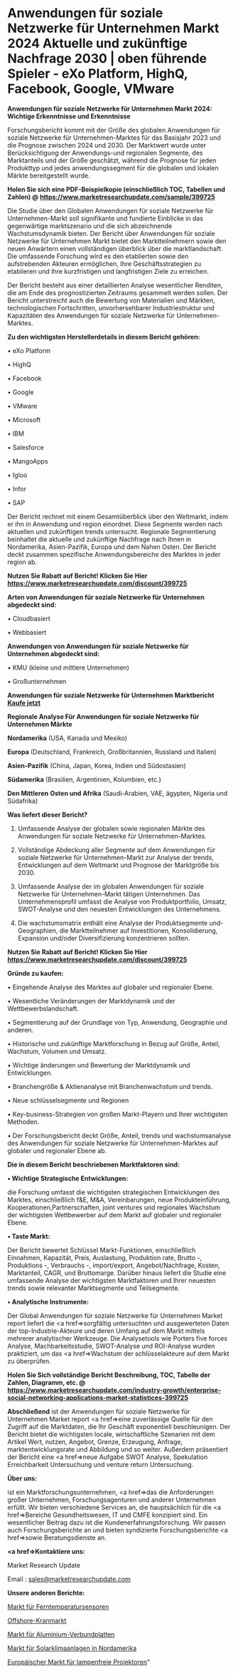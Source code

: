 # Anwendungen für soziale Netzwerke für Unternehmen Markt 2024 Aktuelle und zukünftige Nachfrage 2030 | oben führende Spieler - eXo Platform, HighQ, Facebook, Google, VMware

<strong>Anwendungen für soziale Netzwerke für Unternehmen Markt 2024: Wichtige Erkenntnisse und Erkenntnisse</strong>

Forschungsbericht kommt mit der Größe des globalen Anwendungen für soziale Netzwerke für Unternehmen-Marktes für das Basisjahr 2023 und die Prognose zwischen 2024 und 2030. Der Marktwert wurde unter Berücksichtigung der Anwendungs-und regionalen Segmente, des Marktanteils und der Größe geschätzt, während die Prognose für jeden Produkttyp und jedes anwendungssegment für die globalen und lokalen Märkte bereitgestellt wurde.

<strong>Holen Sie sich eine PDF-Beispielkopie (einschließlich TOC, Tabellen und Zahlen) @
</strong><strong><a href=https://www.marketresearchupdate.com/sample/399725><strong>https://www.marketresearchupdate.com/sample/399725</u></font></a></strong></strong>

Die Studie über den Globalen Anwendungen für soziale Netzwerke für Unternehmen-Markt soll signifikante und fundierte Einblicke in das gegenwärtige marktszenario und die sich abzeichnende Wachstumsdynamik bieten. Der Bericht über Anwendungen für soziale Netzwerke für Unternehmen Markt bietet den Marktteilnehmern sowie den neuen Anwärtern einen vollständigen überblick über die marktlandschaft. Die umfassende Forschung wird es den etablierten sowie den aufstrebenden Akteuren ermöglichen, Ihre Geschäftsstrategien zu etablieren und Ihre kurzfristigen und langfristigen Ziele zu erreichen.

Der Bericht besteht aus einer detaillierten Analyse wesentlicher Renditen, die am Ende des prognostizierten Zeitraums gesammelt werden sollen. Der Bericht unterstreicht auch die Bewertung von Materialien und Märkten, technologischen Fortschritten, unvorhersehbarer Industriestruktur und Kapazitäten des Anwendungen für soziale Netzwerke für Unternehmen-Marktes.

<strong>Zu den wichtigsten Herstellerdetails in diesem Bericht gehören:</strong>

• eXo Platform

• HighQ

• Facebook

• Google

• VMware

• Microsoft

• IBM

• Salesforce

• MangoApps

• Igloo

• Infor

• SAP

Der Bericht rechnet mit einem Gesamtüberblick über den Weltmarkt, indem er ihn in Anwendung und region einordnet. Diese Segmente werden nach aktuellen und zukünftigen trends untersucht. Regionale Segmentierung beinhaltet die aktuelle und zukünftige Nachfrage nach Ihnen in Nordamerika, Asien-Pazifik, Europa und dem Nahen Osten. Der Bericht deckt zusammen spezifische Anwendungsbereiche des Marktes in jeder region ab.

<strong>Nutzen Sie Rabatt auf Bericht! Klicken Sie Hier
</strong><strong><a href=https://www.marketresearchupdate.com/discount/399725>https://www.marketresearchupdate.com/discount/399725</b></u></font></strong></a>

<strong>Arten von Anwendungen für soziale Netzwerke für Unternehmen abgedeckt sind:</strong>

• Cloudbasiert

• Webbasiert

<strong>Anwendungen von Anwendungen für soziale Netzwerke für Unternehmen abgedeckt sind:</strong>

• KMU (kleine und mittlere Unternehmen)

• Großunternehmen

<strong>Anwendungen für soziale Netzwerke für Unternehmen Marktbericht <a href=https://www.marketresearchupdate.com/buynow/399725>Kaufe jetzt</a></strong>

<strong>Regionale Analyse Für Anwendungen für soziale Netzwerke für Unternehmen Märkte</strong>

<strong>Nordamerika</strong> (USA, Kanada und Mexiko)

<strong>Europa</strong> (Deutschland, Frankreich, Großbritannien, Russland und Italien)

<strong>Asien-Pazifik</strong> (China, Japan, Korea, Indien und Südostasien)

<strong>Südamerika</strong> (Brasilien, Argentinien, Kolumbien, etc.)

<strong>Den Mittleren</strong> <strong>Osten und Afrika</strong> (Saudi-Arabien, VAE, ägypten, Nigeria und Südafrika)

<strong>Was liefert dieser Bericht?</strong>

1. Umfassende Analyse der globalen sowie regionalen Märkte des Anwendungen für soziale Netzwerke für Unternehmen-Marktes.

2. Vollständige Abdeckung aller Segmente auf dem Anwendungen für soziale Netzwerke für Unternehmen-Markt zur Analyse der trends, Entwicklungen auf dem Weltmarkt und Prognose der Marktgröße bis 2030.

3. Umfassende Analyse der im globalen Anwendungen für soziale Netzwerke für Unternehmen-Markt tätigen Unternehmen. Das Unternehmensprofil umfasst die Analyse von Produktportfolio, Umsatz, SWOT-Analyse und den neuesten Entwicklungen des Unternehmens.

4. Die wachstumsmatrix enthält eine Analyse der Produktsegmente und-Geographien, die Marktteilnehmer auf Investitionen, Konsolidierung, Expansion und/oder Diversifizierung konzentrieren sollten.

<strong>Nutzen Sie Rabatt auf Bericht! Klicken Sie Hier
</strong><strong><a href=https://www.marketresearchupdate.com/discount/399725>https://www.marketresearchupdate.com/discount/399725</b></u></font></strong></a>

<strong>Gründe zu kaufen:</strong>

• Eingehende Analyse des Marktes auf globaler und regionaler Ebene.

• Wesentliche Veränderungen der Marktdynamik und der Wettbewerbslandschaft.

• Segmentierung auf der Grundlage von Typ, Anwendung, Geographie und anderen.

• Historische und zukünftige Marktforschung in Bezug auf Größe, Anteil, Wachstum, Volumen und Umsatz.

• Wichtige änderungen und Bewertung der Marktdynamik und Entwicklungen.

• Branchengröße &amp; Aktienanalyse mit Branchenwachstum und trends.

• Neue schlüsselsegmente und Regionen

• Key-business-Strategien von großen Markt-Playern und Ihrer wichtigsten Methoden.

• Der Forschungsbericht deckt Größe, Anteil, trends und wachstumsanalyse des Anwendungen für soziale Netzwerke für Unternehmen-Marktes auf globaler und regionaler Ebene ab.

<strong>Die in diesem Bericht beschriebenen Marktfaktoren sind:</strong>

<strong>• Wichtige Strategische Entwicklungen:</strong>

die Forschung umfasst die wichtigsten strategischen Entwicklungen des Marktes, einschließlich f&amp;E, M&amp;A, Vereinbarungen, neue Produkteinführung, Kooperationen,Partnerschaften, joint ventures und regionales Wachstum der wichtigsten Wettbewerber auf dem Markt auf globaler und regionaler Ebene.

<strong>• Taste Markt:</strong>

Der Bericht bewertet Schlüssel Markt-Funktionen, einschließlich Einnahmen, Kapazität, Preis, Auslastung, Produktion rate, Brutto -, Produktions -, Verbrauchs -, import/export, Angebot/Nachfrage, Kosten, Marktanteil, CAGR, und Bruttomarge. Darüber hinaus liefert die Studie eine umfassende Analyse der wichtigsten Marktfaktoren und Ihrer neuesten trends sowie relevanter Marktsegmente und Teilsegmente.

<strong>• Analytische Instrumente:</strong>

Der Global Anwendungen für soziale Netzwerke für Unternehmen Market report liefert die <a href=>sorgf</a>ältig untersuchten und ausgewerteten Daten der top-Industrie-Akteure und deren Umfang auf dem Markt mittels mehrerer analytischer Werkzeuge. Die Analysetools wie Porters five forces Analyse, Machbarkeitsstudie, SWOT-Analyse und ROI-Analyse wurden praktiziert, um das <a href=>Wachstum</a> der schlüsselakteure auf dem Markt zu überprüfen.

<strong>Holen Sie Sich vollständige Bericht Beschreibung, TOC, Tabelle der Zahlen, Diagramm, etc. @ </strong><strong><a href=https://www.marketresearchupdate.com/industry-growth/enterprise-social-networking-applications-market-statistices-399725>https://www.marketresearchupdate.com/industry-growth/enterprise-social-networking-applications-market-statistices-399725</a></font></strong>

<strong>Abschließend</strong> ist der Anwendungen für soziale Netzwerke für Unternehmen Market report <a href=>eine</a> zuverlässige Quelle für den Zugriff auf die Marktdaten, die Ihr Geschäft exponentiell beschleunigen. Der Bericht bietet die wichtigsten locale, wirtschaftliche Szenarien mit dem Artikel Wert, nutzen, Angebot, Grenze, Erzeugung, Anfrage, marktentwicklungsrate und Abbildung und so weiter. Außerdem präsentiert der Bericht eine <a href=>neue</a> Aufgabe SWOT Analyse, Spekulation Erreichbarkeit Untersuchung und venture return Untersuchung.

<strong>Über uns:</strong>

 ist ein Marktforschungsunternehmen, <a href=>das</a> die Anforderungen großer Unternehmen, Forschungsagenturen und anderer Unternehmen erfüllt. Wir bieten verschiedene Services an, die hauptsächlich für die <a href=>Bereiche</a> Gesundheitswesen, IT und CMFE konzipiert sind. Ein wesentlicher Beitrag dazu ist die Kundenerfahrungsforschung. Wir passen auch Forschungsberichte an und bieten syndizierte Forschungsberichte <a href=>sowie</a> Beratungsdienste an.

<strong><a href=>Kontaktiere uns:</a></strong>

Market Research Update

Email : sales@marketresearchupdate.com

<strong>Unsere anderen Berichte:</strong>

<a href=https://www.linkedin.com/pulse/remote-temperature-sensors-market-expects-see>Markt für Ferntemperatursensoren</a>

<a href=https://www.linkedin.com/pulse/offshore-crane-market-size-historical-growth-analysis>Offshore-Kranmarkt</a>

<a href=https://www.linkedin.com/pulse/aluminum-composite-panel-market-report-2023-top-company>Markt für Aluminium-Verbundplatten</a>

<a href=https://www.linkedin.com/pulse/north-america-solar-air-conditioner-market-2023>Markt für Solarklimaanlagen in Nordamerika</a>

<a href=https://www.linkedin.com/pulse/europe-lamp-free-projector-market-2023-comprehensive>Europäischer Markt für lampenfreie Projektoren</a>"
